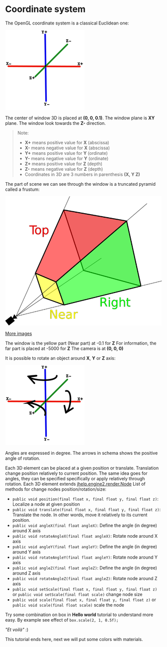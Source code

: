 # Coordinate system

The OpenGL coordinate system is a classical Euclidean one:

![Euclidean Coordinate System](images/EuclideanCoordinateSystem.png)

The center of window 3D is placed at **(0, 0, 0.1)**.
The window plane is **XY** plane.
The window look towards the **Z-** direction.

> Note:
> * **X+** means positive value for **X** (abscissa)
> * **X-** means negative value for **X** (abscissa)
> * **Y+** means positive value for **Y** (ordinate)
> * **Y-** means negative value for **Y** (ordinate)
> * **Z+** means positive value for **Z** (depth)
> * **Z-** means negative value for **Z** (depth)
> * Coordinates in 3D are 3 numbers in parenthesis **(X, Y Z)**

The part of scene we can see through the window is a truncated pyramid
called a frustum:

![Frustum](images/ViewFrustum.png)

[More images](https://duckduckgo.com/?q=3D+frustrum&t=canonical&iax=images&ia=images)

The window is the yellow part (Near part) at -0.1 for **Z**
For information, the far part is placed at -5000 for **Z**
The camera is at **(0, 0, 0)**

It is possible to rotate an object around **X**, **Y** or **Z** axis:

![Rotations](images/Rotations.png)

Angles are expressed in degree.
The arrows in schema shows the positive angle of rotation.

Each 3D element can be placed at a given position or translate.
Translation change position relatively to current position.
The same idea goes for angles, they can be specified specifically
or apply relatively through rotation.
Each 3D element extends [jhelp.engine2.render.Node](../../src/jhelp/engine2/render/Node.java)
List of methods for change nodes position/rotation/size:
* `public void position(final float x, final float y, final float z)`:
  Localize a node at given position
* `public void translate(final float x, final float y, final float z)`:
  Translate the node. In other words, move it relatively to its current position.
* `public void angleX(final float angleX)`: Define the angle (in degree)
  around X axis
* `public void rotateAngleX(final float angleX)`: Rotate node around X axis
* `public void angleY(final float angleY)`: Define the angle (in degree)
  around Y axis
* `public void rotateAngleY(final float angleY)`: Rotate node around Y axis
* `public void angleZ(final float angleZ)`: Define the angle (in degree)
  around Z axis
* `public void rotateAngleZ(final float angleZ)`: Rotate node around Z axis
* `public void setScale(final float x, final float y, final float z)` or
  `public void setScale(final float scale)` change node size
* `public void scale(final float x, final float y, final float z)` or
  `public void scale(final float scale)` scale the node

Try some combination on box in **Hello world** tutorial to understand more easy.
By example see effect of `box.scale(2, 1, 0.5f);`

*"Et voilà"* :)

This tutorial ends here, next we will put some colors with materials.

